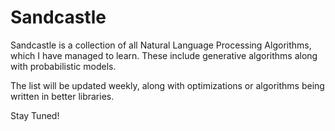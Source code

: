 # Sandcastle

Sandcastle is a collection of all Natural Language Processing Algorithms, which I have managed to learn. These include
generative algorithms along with probabilistic models. 

The list will be updated weekly, along with optimizations or algorithms being written in better libraries. 

Stay Tuned!
